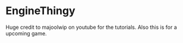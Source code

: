 # EngineThingy
Huge credit to majoolwip on youtube for the tutorials. Also this is for a upcoming game.
